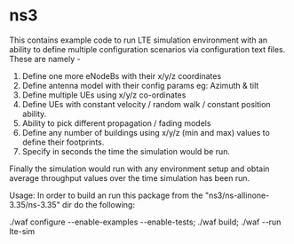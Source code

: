 # ns3

This contains example code to run LTE simulation environment with an ability to define multiple configuration scenarios via configuration text files.  These are namely - 

1. Define one more eNodeBs with their x/y/z coordinates
2. Define antenna model with their config params eg: Azimuth & tilt
3. Define multiple UEs using x/y/z co-ordinates
4. Define UEs with constant velocity / random walk / constant position ability.
5. Ability to pick different propagation / fading models
6. Define any number of buildings using x/y/z (min and max) values to define their footprints.
7. Specify in seconds the time the simulation would be run.

Finally the simulation would run with any environment setup and obtain average throughput values over the time simulation has been run.

Usage:
In order to build an run this package from the "ns3/ns-allinone-3.35/ns-3.35" dir do the following:

./waf configure --enable-examples --enable-tests;  ./waf build;  ./waf --run lte-sim
